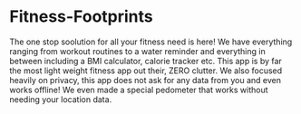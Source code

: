 # Fitness-Footprints
The one stop soolution for all your fitness need is here! 
We have everything ranging from workout routines to a water reminder and everything in between including a BMI calculator, calorie tracker etc.
This app is by far the most light weight fitness app out their, ZERO clutter.
We also focused heavily on privacy, this app does not ask for any data from you and even works offline!
We even made a special pedometer that works without needing your location data.
